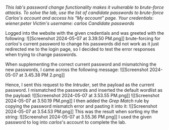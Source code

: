 *This lab's password change functionality makes it vulnerable to brute-force attacks. To solve the lab, use the list of candidate passwords to brute-force Carlos's account and access his "My account" page.
Your credentials: wiener:peter
Victim's username: carlos
Candidate passwords*

Logged into the website with the given credentials and was greeted with the following:
![[Screenshot 2024-05-07 at 3.39.50 PM.png]]
brute-forcing for *carlos*'s current password to change his passwords did not work as it just redirected me to the login page, so I decided to test the error responses when trying to change passwords. 

When supplementing the correct current password and mismatching the new passwords, I came across the following message:
![[Screenshot 2024-05-07 at 3.45.38 PM 2.png]]

Hence, I sent this request to the *Intruder*, set the payload as the current password. I mismatched the passwords and inserted the default wordlist as the payload:
![[Screenshot 2024-05-07 at 3.53.55 PM.png]]
![[Screenshot 2024-05-07 at 3.50.19 PM.png]]
I then added the *Grep Match* rule by copying the password mismatch error and pasting it into it:
![[Screenshot 2024-05-07 at 3.54.53 PM.png]]
This was the result when sorting my the string:
![[Screenshot 2024-05-07 at 3.55.36 PM.png]]
I used the given password to log into *carlos*'s account to complete the lab.

